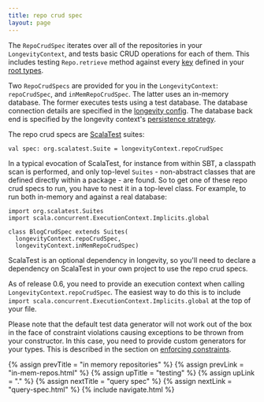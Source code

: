 ```yaml
---
title: repo crud spec
layout: page
---
```


The `RepoCrudSpec` iterates over all of the repositories in your
`LongevityContext`, and tests basic CRUD operations for each of
them. This includes testing `Repo.retrieve` method against every
[key](../ptype/keys.html) defined in your [root
types](../ptype).

Two `RepoCrudSpecs` are provided for you in the `LongevityContext`:
`repoCrudSpec`, and `inMemRepoCrudSpec`. The latter uses an in-memory
database. The former executes tests using a test database. The
database connection details are specified in the [longevity
config](../context/config.html). The database back end is specified by
the longevity context's [persistence strategy](../context/pstrat.html).

The repo crud specs are [ScalaTest](http://www.scalatest.org/) suites:

    val spec: org.scalatest.Suite = longevityContext.repoCrudSpec

In a typical evocation of ScalaTest, for instance from within SBT, a
classpath scan is performed, and only top-level `Suites` -
non-abstract classes that are defined directly within a package - are
found. So to get one of these repo crud specs to run, you have to nest
it in a top-level class. For example, to run both in-memory and
against a real database:

    import org.scalatest.Suites
    import scala.concurrent.ExecutionContext.Implicits.global

    class BlogCrudSpec extends Suites(
      longevityContext.repoCrudSpec,
      longevityContext.inMemRepoCrudSpec)

ScalaTest is an optional dependency in longevity, so you'll need to
declare a dependency on ScalaTest in your own project to use the repo
crud specs.

As of release 0.6, you need to provide an execution context when
calling `LongevityContext.repoCrudSpec`. The easiest way to do this is
to include `import scala.concurrent.ExecutionContext.Implicits.global`
at the top of your file.

Please note that the default test data generator will not work out of
the box in the face of constraint violations causing exceptions to be
thrown from your constructor. In this case, you need to provide custom
generators for your types. This is described in the section on
[enforcing constraints](../constraints.html).

{% assign prevTitle = "in memory repositories" %}
{% assign prevLink = "in-mem-repos.html" %}
{% assign upTitle = "testing" %}
{% assign upLink = "." %}
{% assign nextTitle = "query spec" %}
{% assign nextLink = "query-spec.html" %}
{% include navigate.html %}
